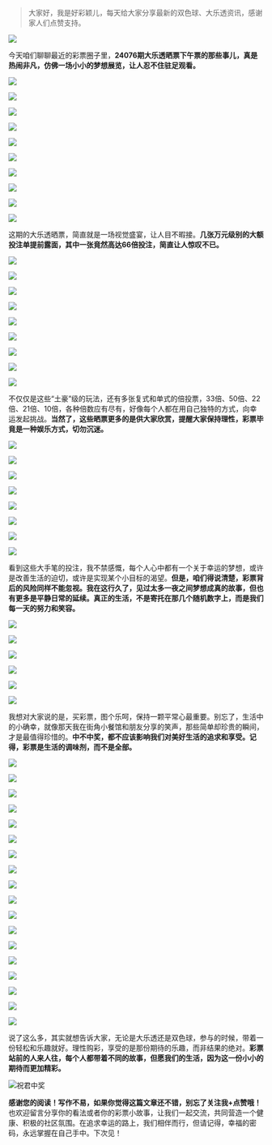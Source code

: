 > 大家好，我是好彩颖儿，每天给大家分享最新的双色球、大乐透资讯，感谢家人们点赞支持。

![](https://cdn.jsdelivr.net/gh/wangwenjie1314/PicCDN/2024-6-21/1718957520611-image.png)


今天咱们聊聊最近的彩票圈子里，**24076期大乐透晒票下午票的那些事儿，真是热闹非凡，仿佛一场小小的梦想展览，让人忍不住驻足观看。**


![](https://cdn.jsdelivr.net/gh/wangwenjie1314/PicCDN/2024-7-3/1719991126903-image.png)


![](https://cdn.jsdelivr.net/gh/wangwenjie1314/PicCDN/2024-7-3/1719991138028-image.png)


![](https://cdn.jsdelivr.net/gh/wangwenjie1314/PicCDN/2024-7-3/1719991146800-image.png)


![](https://cdn.jsdelivr.net/gh/wangwenjie1314/PicCDN/2024-7-3/1719991155020-image.png)


![](https://cdn.jsdelivr.net/gh/wangwenjie1314/PicCDN/2024-7-3/1719991163891-image.png)


![](https://cdn.jsdelivr.net/gh/wangwenjie1314/PicCDN/2024-7-3/1719991170581-image.png)


![](https://cdn.jsdelivr.net/gh/wangwenjie1314/PicCDN/2024-7-3/1719991187051-image.png)


![](https://cdn.jsdelivr.net/gh/wangwenjie1314/PicCDN/2024-7-3/1719991199533-image.png)


![](https://cdn.jsdelivr.net/gh/wangwenjie1314/PicCDN/2024-7-3/1719991210329-image.png)


![](https://cdn.jsdelivr.net/gh/wangwenjie1314/PicCDN/2024-7-3/1719991217865-image.png)


这期的大乐透晒票，简直就是一场视觉盛宴，让人目不暇接。**几张万元级别的大额投注单提前露面，其中一张竟然高达66倍投注，简直让人惊叹不已。**


![](https://cdn.jsdelivr.net/gh/wangwenjie1314/PicCDN/2024-7-3/1719991224749-image.png)


![](https://cdn.jsdelivr.net/gh/wangwenjie1314/PicCDN/2024-7-3/1719991231833-image.png)


![](https://cdn.jsdelivr.net/gh/wangwenjie1314/PicCDN/2024-7-3/1719991240236-image.png)


![](https://cdn.jsdelivr.net/gh/wangwenjie1314/PicCDN/2024-7-3/1719991252536-image.png)


![](https://cdn.jsdelivr.net/gh/wangwenjie1314/PicCDN/2024-7-3/1719991278261-image.png)


![](https://cdn.jsdelivr.net/gh/wangwenjie1314/PicCDN/2024-7-3/1719991292433-image.png)


![](https://cdn.jsdelivr.net/gh/wangwenjie1314/PicCDN/2024-7-3/1719991301295-image.png)


![](https://cdn.jsdelivr.net/gh/wangwenjie1314/PicCDN/2024-7-3/1719991310577-image.png)

![](https://cdn.jsdelivr.net/gh/wangwenjie1314/PicCDN/2024-7-3/1719991321527-image.png)


不仅仅是这些“土豪”级的玩法，还有多张复式和单式的倍投票，33倍、50倍、22倍、21倍、10倍，各种倍数应有尽有，好像每个人都在用自己独特的方式，向幸运发起挑战。**当然了，这些晒票更多的是供大家欣赏，提醒大家保持理性，彩票毕竟是一种娱乐方式，切勿沉迷。**




![](https://cdn.jsdelivr.net/gh/wangwenjie1314/PicCDN/2024-7-3/1719991377767-image.png)


![](https://cdn.jsdelivr.net/gh/wangwenjie1314/PicCDN/2024-7-3/1719991386783-image.png)


![](https://cdn.jsdelivr.net/gh/wangwenjie1314/PicCDN/2024-7-3/1719991393121-image.png)

![](https://cdn.jsdelivr.net/gh/wangwenjie1314/PicCDN/2024-7-3/1719991403915-image.png)


![](https://cdn.jsdelivr.net/gh/wangwenjie1314/PicCDN/2024-7-3/1719991415284-image.png)


![](https://cdn.jsdelivr.net/gh/wangwenjie1314/PicCDN/2024-7-3/1719991422585-image.png)


![](https://cdn.jsdelivr.net/gh/wangwenjie1314/PicCDN/2024-7-3/1719991432051-image.png)


![](https://cdn.jsdelivr.net/gh/wangwenjie1314/PicCDN/2024-7-3/1719991439564-image.png)


看到这些大手笔的投注，我不禁感慨，每个人心中都有一个关于幸运的梦想，或许是改善生活的迫切，或许是实现某个小目标的渴望。**但是，咱们得说清楚，彩票背后的风险同样不能忽视。我在这行久了，见过太多一夜之间梦想成真的故事，但也有更多是平静日常的延续。真正的生活，不是寄托在那几个随机数字上，而是我们每一天的努力和笑容。**


![](https://cdn.jsdelivr.net/gh/wangwenjie1314/PicCDN/2024-7-3/1719991449613-image.png)

![](https://cdn.jsdelivr.net/gh/wangwenjie1314/PicCDN/2024-7-3/1719991464123-image.png)


![](https://cdn.jsdelivr.net/gh/wangwenjie1314/PicCDN/2024-7-3/1719991472404-image.png)


![](https://cdn.jsdelivr.net/gh/wangwenjie1314/PicCDN/2024-7-3/1719991499702-image.png)


![](https://cdn.jsdelivr.net/gh/wangwenjie1314/PicCDN/2024-7-3/1719991516381-image.png)


![](https://cdn.jsdelivr.net/gh/wangwenjie1314/PicCDN/2024-7-3/1719991527779-image.png)

我想对大家说的是，买彩票，图个乐呵，保持一颗平常心最重要。别忘了，生活中的小确幸，就像那天我在街角小餐馆和朋友分享的笑声，那些简单却珍贵的瞬间，才是最值得珍惜的。**中不中奖，都不应该影响我们对美好生活的追求和享受。记得，彩票是生活的调味剂，而不是全部。**

![](https://cdn.jsdelivr.net/gh/wangwenjie1314/PicCDN/2024-7-3/1719991537884-image.png)


![](https://cdn.jsdelivr.net/gh/wangwenjie1314/PicCDN/2024-7-3/1719991549857-image.png)


![](https://cdn.jsdelivr.net/gh/wangwenjie1314/PicCDN/2024-7-3/1719991612507-image.png)


![](https://cdn.jsdelivr.net/gh/wangwenjie1314/PicCDN/2024-7-3/1719991627650-image.png)


![](https://cdn.jsdelivr.net/gh/wangwenjie1314/PicCDN/2024-7-3/1719991634624-image.png)


![](https://cdn.jsdelivr.net/gh/wangwenjie1314/PicCDN/2024-7-3/1719991644232-image.png)


![](https://cdn.jsdelivr.net/gh/wangwenjie1314/PicCDN/2024-7-3/1719991656123-image.png)


![](https://cdn.jsdelivr.net/gh/wangwenjie1314/PicCDN/2024-7-3/1719991669391-image.png)


![](https://cdn.jsdelivr.net/gh/wangwenjie1314/PicCDN/2024-7-3/1719991680920-image.png)


![](https://cdn.jsdelivr.net/gh/wangwenjie1314/PicCDN/2024-7-3/1719991689844-image.png)


![](https://cdn.jsdelivr.net/gh/wangwenjie1314/PicCDN/2024-7-3/1719991735307-image.png)

![](https://cdn.jsdelivr.net/gh/wangwenjie1314/PicCDN/2024-7-3/1719991727979-image.png)

![](https://cdn.jsdelivr.net/gh/wangwenjie1314/PicCDN/2024-7-3/1719991720595-image.png)


![](https://cdn.jsdelivr.net/gh/wangwenjie1314/PicCDN/2024-7-3/1719991769582-image.png)


![](https://cdn.jsdelivr.net/gh/wangwenjie1314/PicCDN/2024-7-3/1719991805558-image.png)


![](https://cdn.jsdelivr.net/gh/wangwenjie1314/PicCDN/2024-7-3/1719991835973-image.png)


![](https://cdn.jsdelivr.net/gh/wangwenjie1314/PicCDN/2024-7-3/1719991852534-image.png)


![](https://cdn.jsdelivr.net/gh/wangwenjie1314/PicCDN/2024-7-3/1719991882957-image.png)

说了这么多，其实就想告诉大家，无论是大乐透还是双色球，参与的时候，带着一份轻松和乐趣就好。理性购彩，享受的是那份期待的乐趣，而非结果的绝对。**彩票站前的人来人往，每个人都带着不同的故事，但愿我们的生活，因为这一份小小的期待而更加精彩。**


![祝君中奖](https://cdn.jsdelivr.net/gh/wangwenjie1314/PicCDN/2024-7-3/1719993099748-image.png)


**感谢您的阅读！写作不易，如果你觉得这篇文章还不错，别忘了关注我+点赞哦！** 也欢迎留言分享你的看法或者你的彩票小故事，让我们一起交流，共同营造一个健康、积极的社区氛围。在追求幸运的路上，我们相伴而行，但请记得，幸福的密码，永远掌握在自己手中。下次见！